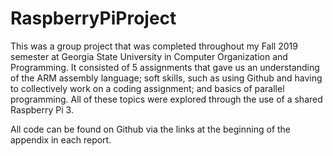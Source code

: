 # RaspberryPiProject
This was a group project that was completed throughout my Fall 2019 semester at Georgia State University in Computer Organization and Programming. It consisted of 5 assignments that gave us an understanding of the ARM assembly language; soft skills, such as using Github and having to collectively work on a coding assignment; and basics of parallel programming. All of these topics were explored through the use of a shared Raspberry Pi 3. 

All code can be found on Github via the links at the beginning of the appendix in each report.
